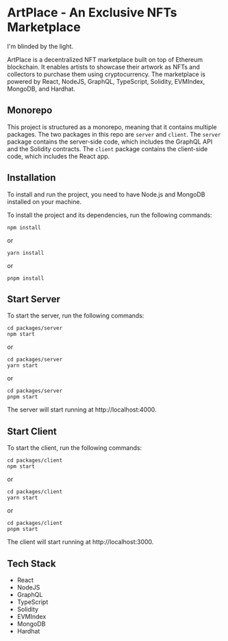 # ArtPlace - An Exclusive NFTs Marketplace

I'm blinded by the light.

ArtPlace is a decentralized NFT marketplace built on top of Ethereum blockchain. It enables artists to showcase their artwork as NFTs and collectors to purchase them using cryptocurrency. The marketplace is powered by React, NodeJS, GraphQL, TypeScript, Solidity, EVMIndex, MongoDB, and Hardhat.

## Monorepo

This project is structured as a monorepo, meaning that it contains multiple packages. The two packages in this repo are `server` and `client`. The `server` package contains the server-side code, which includes the GraphQL API and the Solidity contracts. The `client` package contains the client-side code, which includes the React app.

## Installation

To install and run the project, you need to have Node.js and MongoDB installed on your machine.

To install the project and its dependencies, run the following commands:

```
npm install
```

or

```
yarn install
```

or

```
pnpm install
```

## Start Server

To start the server, run the following commands:

```
cd packages/server
npm start
```

or

```
cd packages/server
yarn start
```

or

```
cd packages/server
pnpm start
```

The server will start running at http://localhost:4000.

## Start Client

To start the client, run the following commands:

```
cd packages/client
npm start
```

or

```
cd packages/client
yarn start
```

or

```
cd packages/client
pnpm start
```

The client will start running at http://localhost:3000.

## Tech Stack

- React
- NodeJS
- GraphQL
- TypeScript
- Solidity
- EVMIndex
- MongoDB
- Hardhat
